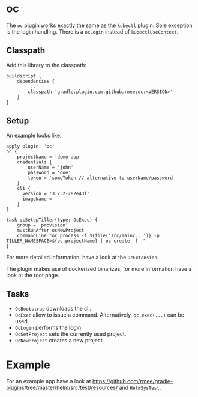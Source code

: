 # oc

The `oc` plugin works exactly the same as the `kubectl` plugin. Sole exception
is the login handling. There is a `ocLogin` instead of 
`kubectlUseContext`.


## Classpath

Add this library to the classpath:

```
buildscript {
	dependencies {
	    ...
		classpath 'gradle.plugin.com.github.rmee:oc:<VERSION>'
	}
}
```


## Setup

An example looks like:

```
apply plugin: 'oc'
oc {
	projectName = 'demo-app'
	credentials {
		userName = 'john'
		password = 'doe'
		token = 'someToken // alternative to userName/password
	}
	cli {
	  version = '3.7.2-282e43f' 
	  imageName = 
	}
}

task ocSetupTiller(type: OcExec) {
	group = 'provision'
	mustRunAfter ocNewProject
	commandLine "oc process -f ${file('src/main/...')} -p TILLER_NAMESPACE=${oc.projectName} | oc create -f -"
}

```

For more detailed information, have a look at the `OcExtension`.

The plugin makes use of dockerized binarizes, for more information have a look at the root page. 
 
 
## Tasks

- `OcBootstrap` downloads the cli.
- `OcExec` allow to issue a command. Alternatively, `oc.exec(...)` can be used.
- `OcLogin` performs the login.
- `OcSetProject` sets the currently used project.
- `OcNewProject` creates a new project.


 
# Example

For an example app have a look at 
https://github.com/rmee/gradle-plugins/tree/master/helm/src/test/resources/
and `HelmSysTest`.


